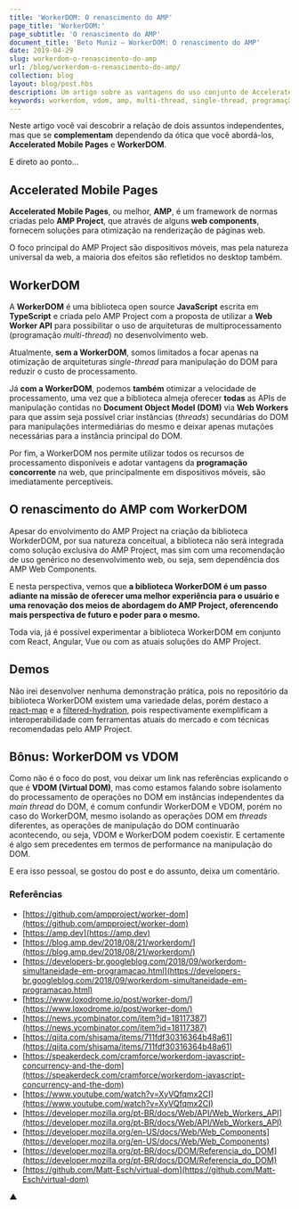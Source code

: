 ```yaml
---
title: 'WorkerDOM: O renascimento do AMP'
page_title: 'WorkerDOM:'
page_subtitle: 'O renascimento do AMP'
document_title: 'Beto Muniz — WorkerDOM: O renascimento do AMP'
date: 2019-04-29
slug: workerdom-o-renascimento-do-amp
url: /blog/workerdom-o-renascimento-do-amp/
collection: blog
layout: blog/post.hbs
description: Um artigo sobre as vantagens do uso conjunto de Accelerated Mobile Pages (AMP) e WorkerDOM
keywords: workerdom, vdom, amp, multi-thread, single-thread, programação concorrente, web desenvolvimento
---
```


Neste artigo você vai descobrir a relação de dois assuntos independentes, mas que se **complementam** dependendo da ótica que você abordá-los, **Accelerated Mobile Pages** e **WorkerDOM**.

E direto ao ponto...

## Accelerated Mobile Pages

**Accelerated Mobile Pages**, ou melhor, **AMP**, é um framework de normas criadas pelo **AMP Project**, que através de alguns **web components**, fornecem soluções para otimização na renderização de páginas web.

O foco principal do AMP Project são dispositivos móveis, mas pela natureza universal da web, a maioria dos efeitos são refletidos no desktop também.

## WorkerDOM

A **WorkerDOM** é uma biblioteca open source **JavaScript** escrita em **TypeScript** e criada pelo AMP Project com a proposta de utilizar a **Web Worker API** para possibilitar o uso de arquiteturas de multiprocessamento (programação _multi-thread_) no desenvolvimento web.

Atualmente, **sem a WorkerDOM**, somos limitados a focar apenas na otimização de arquiteturas _single-thread_ para manipulação do DOM para reduzir o custo de processamento.

Já **com a WorkerDOM**, podemos **também** otimizar a velocidade de processamento, uma vez que a biblioteca almeja oferecer **todas** as APIs de manipulação contidas no **Document Object Model (DOM)** via **Web Workers** para que assim seja possível criar instâncias (_threads_) secundárias do DOM para manipulações intermediárias do mesmo e deixar apenas mutações necessárias para a instância principal do DOM.

Por fim, a WorkerDOM nos permite utilizar todos os recursos de processamento disponíveis e adotar vantagens da **programação concorrente** na web, que principalmente em dispositivos móveis, são imediatamente perceptíveis.

## O renascimento do AMP com WorkerDOM

Apesar do envolvimento do AMP Project na criação da biblioteca WorkderDOM, por sua natureza conceitual, a biblioteca não será integrada como solução exclusiva do AMP Project, mas sim com uma recomendação de uso genérico no desenvolvimento web, ou seja, sem dependência dos AMP Web Components.

E nesta perspectiva, vemos que **a biblioteca WorkerDOM é um passo adiante na missão de oferecer uma melhor experiência para o usuário e uma renovação dos meios de abordagem do AMP Project, oferencendo mais perspectiva de futuro e poder para o mesmo.**

Toda via, já é possível experimentar a biblioteca WorkerDOM em conjunto com React, Angular, Vue ou com as atuais soluções do AMP Project.

## Demos

Não irei desenvolver nenhuma demonstração prática, pois no repositório da biblioteca WorkerDOM existem uma variedade delas, porém destaco a [react-map](https://github.com/ampproject/worker-dom/tree/master/demo/react-map) e a [filtered-hydration](https://github.com/ampproject/worker-dom/tree/master/demo/filtered-hydration), pois respectivamente exemplificam a interoperabilidade com ferramentas atuais do mercado e com técnicas recomendadas pelo AMP Project.

## Bônus: WorkerDOM vs VDOM

Como não é o foco do post, vou deixar um link nas referências explicando o que é **VDOM (Virtual DOM)**, mas como estamos falando sobre isolamento do processamento de operações no DOM em instâncias independentes da _main thread_ do DOM, é comum confundir WorkerDOM e VDOM, porém no caso do WorkerDOM, mesmo isolando as operações DOM em _threads_ diferentes, as operações de manipulação do DOM continuarão acontecendo, ou seja, VDOM e WorkerDOM podem coexistir. E certamente é algo sem precedentes em termos de performance na manipulação do DOM.

E era isso pessoal, se gostou do post e do assunto, deixa um comentário.

### Referências

- [https://github.com/ampproject/worker-dom](https://github.com/ampproject/worker-dom)
- [https://amp.dev](https://amp.dev)
- [https://blog.amp.dev/2018/08/21/workerdom/](https://blog.amp.dev/2018/08/21/workerdom/)
- [https://developers-br.googleblog.com/2018/09/workerdom-simultaneidade-em-programacao.html](https://developers-br.googleblog.com/2018/09/workerdom-simultaneidade-em-programacao.html)
- [https://www.loxodrome.io/post/worker-dom/](https://www.loxodrome.io/post/worker-dom/)
- [https://news.ycombinator.com/item?id=18117387](https://news.ycombinator.com/item?id=18117387)
- [https://qiita.com/shisama/items/711fdf30316364b48a61](https://qiita.com/shisama/items/711fdf30316364b48a61)
- [https://speakerdeck.com/cramforce/workerdom-javascript-concurrency-and-the-dom](https://speakerdeck.com/cramforce/workerdom-javascript-concurrency-and-the-dom)
- [https://www.youtube.com/watch?v=XyVQfqmx2CI](https://www.youtube.com/watch?v=XyVQfqmx2CI)
- [https://developer.mozilla.org/pt-BR/docs/Web/API/Web_Workers_API](https://developer.mozilla.org/pt-BR/docs/Web/API/Web_Workers_API)
- [https://developer.mozilla.org/en-US/docs/Web/Web_Components](https://developer.mozilla.org/en-US/docs/Web/Web_Components)
- [https://developer.mozilla.org/pt-BR/docs/DOM/Referencia_do_DOM](https://developer.mozilla.org/pt-BR/docs/DOM/Referencia_do_DOM)
- [https://github.com/Matt-Esch/virtual-dom](https://github.com/Matt-Esch/virtual-dom)

▲
